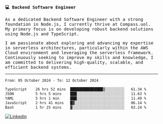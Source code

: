 
<samp>
  
#### 💻 Backend Software Engineer

As a dedicated Backend Software Engineer with a strong foundation in Node.js, I currently thrive at Compass.uol. My primary focus is on developing robust backend solutions using Node.js and TypeScript.

I am passionate about exploring and advancing my expertise in serverless architectures, particularly within the AWS Cloud environment and leveraging the serverless framework. Continuously seeking to improve my skills and knowledge, I am committed to delivering high-quality, scalable, and efficient backend systems.

---

<!--START_SECTION:waka-->

```txt
From: 05 October 2024 - To: 12 October 2024

TypeScript    26 hrs 52 mins  ███████████████▒░░░░░░░░░   61.34 %
JSON          5 hrs 5 mins    ███░░░░░░░░░░░░░░░░░░░░░░   11.63 %
YAML          5 hrs 1 min     ███░░░░░░░░░░░░░░░░░░░░░░   11.49 %
JavaScript    2 hrs 41 mins   █▓░░░░░░░░░░░░░░░░░░░░░░░   06.14 %
Bash          1 hr 25 mins    ▓░░░░░░░░░░░░░░░░░░░░░░░░   03.24 %
```

<!--END_SECTION:waka-->
  
</samp>

[![Linkedin](https://img.shields.io/badge/-Mateus%20Garcia-c080ff?style=flat-square&logo=Linkedin&logoColor=white&link=https://www.linkedin.com/in/mpgxc)](https://www.linkedin.com/in/mateusogarcia) 
